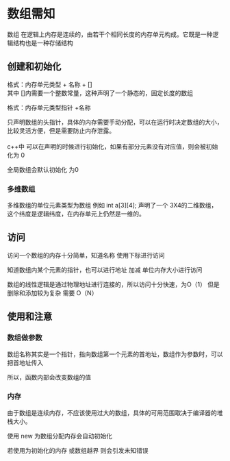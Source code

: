# 数组需知

数组 在逻辑上内存是连续的，由若干个相同长度的内存单元构成。它既是一种逻辑结构也是一种存储结构

## 创建和初始化

格式：内存单元类型 + 名称 + []<br>其中 []内需要一个整数常量，这种声明了一个静态的，固定长度的数组<br>

格式：内存单元类型指针 +名称 <br>

只声明数组的头指针，具体的内存需要手动分配，可以在运行时决定数组的大小，比较灵活方便，但是需要防止内存泄露。<br>
<br>
c++中 可以在声明的时候进行初始化，如果有部分元素没有对应值，则会被初始化为 0

全局数组会默认初始化 为0

### 多维数组
多维数组的单位元素类型为数组
例如 int a[3][4]; 声明了一个 3X4的二维数组，这个纬度是逻辑纬度，在内存单元上仍然是一维的。
## 访问
访问一个数组的内存十分简单，知道名称 使用下标进行访问 <br>

知道数组内某个元素的指针，也可以进行地址 加减 单位内存大小进行访问<br>

数组的线性逻辑是通过物理地址进行连接的，所以访问十分快速，为O（1）
但是删除和添加较为复杂 需要 O（N）


## 使用和注意

### 数组做参数
数组名称其实是一个指针，指向数组第一个元素的首地址，数组作为参数时，可以把首地址传入<br>

所以，函数内部会改变数组的值
### 内存

由于数组是连续内存，不应该使用过大的数组，具体的可用范围取决于编译器的堆栈大小。<br>

使用 new 为数组分配内存会自动初始化<br>

若使用为初始化的内存 或数组越界 则会引发未知错误